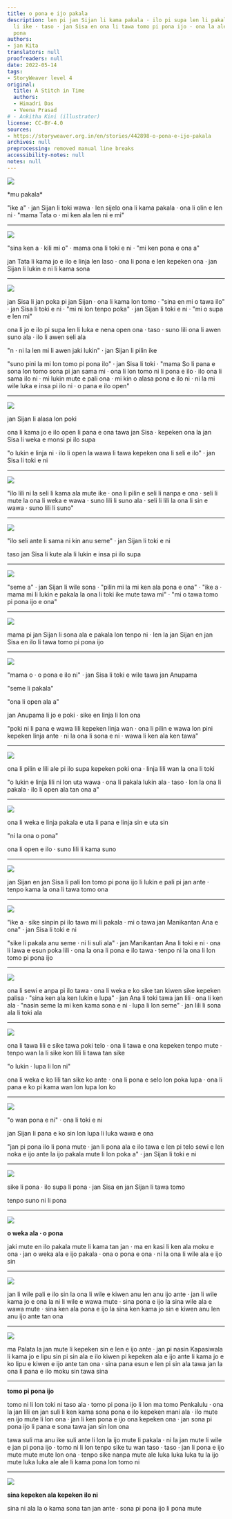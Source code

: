 ```yaml
---
title: o pona e ijo pakala
description: len pi jan Sijan li kama pakala · ilo pi supa len li pakala kin · ale
  li ike · taso · jan Sisa en ona li tawa tomo pi pona ijo · ona la ale li ken kama
  pona
authors:
- jan Kita
translators: null
proofreaders: null
date: 2022-05-14
tags:
- StoryWeaver level 4
original:
  title: A Stitch in Time
  authors:
  - Himadri Das
  - Veena Prasad
# - Ankitha Kini (illustrator)
license: CC-BY-4.0
sources:
- https://storyweaver.org.in/en/stories/442898-o-pona-e-ijo-pakala
archives: null
preprocessing: removed manual line breaks
accessibility-notes: null
notes: null
---
```


![](https://storage.googleapis.com/static.storyweaver.org.in/illustration_crops/88667/size7/ded6ce2c1911598f7210c38daca9b7cb.jpg)

\*mu pakala\*

"ike a" · jan Sijan li toki wawa · len sijelo ona li kama pakala · ona li olin e len ni · "mama Tata o · mi ken ala len ni e mi"

---

![](https://storage.googleapis.com/static.storyweaver.org.in/illustration_crops/88679/size7/7288ff182e72e50d40e749ea6e97a862.jpg)

"sina ken a · kili mi o" · mama ona li toki e ni · "mi ken pona e ona a"

jan Tata li kama jo e ilo e linja len laso · ona li pona e len kepeken ona · jan Sijan li lukin e ni li kama sona

---

![](https://storage.googleapis.com/static.storyweaver.org.in/illustration_crops/88669/size7/86ad9cef0d29dc7e8f40edb06be9f356.jpg)

jan Sisa li jan poka pi jan Sijan · ona li kama lon tomo · "sina en mi o tawa ilo" · jan Sisa li toki e ni · "mi ni lon tenpo poka" · jan Sijan li toki e ni · "mi o supa e len mi"

ona li jo e ilo pi supa len li luka e nena open ona · taso · suno lili ona li awen suno ala · ilo li awen seli ala

"n · ni la len mi li awen jaki lukin" · jan Sijan li pilin ike

"suno pini la mi lon tomo pi pona ilo" · jan Sisa li toki · "mama So li pana e sona lon tomo sona pi jan sama mi · ona li lon tomo ni li pona e ilo · ilo ona li sama ilo ni · mi lukin mute e pali ona · mi kin o alasa pona e ilo ni · ni la mi wile luka e insa pi ilo ni · o pana e ilo open"

---

![](https://storage.googleapis.com/static.storyweaver.org.in/illustration_crops/88670/size7/5c8236ea4b7727cd489360cd276b9c99.jpg)

jan Sijan li alasa lon poki

ona li kama jo e ilo open li pana e ona tawa jan Sisa · kepeken ona la jan Sisa li weka e monsi pi ilo supa

"o lukin e linja ni · ilo li open la wawa li tawa kepeken ona li seli e ilo" · jan Sisa li toki e ni

---

![](https://storage.googleapis.com/static.storyweaver.org.in/illustration_crops/88671/size7/12a9a6f645a392d11ea8e0408117ba96.jpg)

"ilo lili ni la seli li kama ala mute ike · ona li pilin e seli li nanpa e ona · seli li mute la ona li weka e wawa · suno lili li suno ala · seli li lili la ona li sin e wawa · suno lili li suno"

---

![](https://storage.googleapis.com/static.storyweaver.org.in/illustration_crops/88672/size7/57f21802739e97c5f023ef0708fe73c8.jpg)

"ilo seli ante li sama ni kin anu seme" · jan Sijan li toki e ni

taso jan Sisa li kute ala li lukin e insa pi ilo supa

---

![](https://storage.googleapis.com/static.storyweaver.org.in/illustration_crops/88673/size7/db4be2c5237ac49bf0cc43d163f26c23.jpg)

"seme a" · jan Sijan li wile sona · "pilin mi la mi ken ala pona e ona" · "ike a · mama mi li lukin e pakala la ona li toki ike mute tawa mi" · "mi o tawa tomo pi pona ijo e ona"

---

![](https://storage.googleapis.com/static.storyweaver.org.in/illustration_crops/88674/size7/83fcdad9042b2c734ebd6d9950679be5.jpg)

mama pi jan Sijan li sona ala e pakala lon tenpo ni · len la jan Sijan en jan Sisa en ilo li tawa tomo pi pona ijo

---

![](https://storage.googleapis.com/static.storyweaver.org.in/illustration_crops/88675/size7/2f1b6c8ad3f4391d9ba32f0fc540fdaf.jpg)

"mama o · o pona e ilo ni" · jan Sisa li toki e wile tawa jan Anupama

"seme li pakala"

"ona li open ala a"

jan Anupama li jo e poki · sike en linja li lon ona

"poki ni li pana e wawa lili kepeken linja wan · ona li pilin e wawa lon pini kepeken linja ante · ni la ona li sona e ni · wawa li ken ala ken tawa"

---

![](https://storage.googleapis.com/static.storyweaver.org.in/illustration_crops/88677/size7/58ac50e36f9cdaf28f15b6c97257def3.jpg)

ona li pilin e lili ale pi ilo supa kepeken poki ona · linja lili wan la ona li toki

"o lukin e linja lili ni lon uta wawa · ona li pakala lukin ala · taso · lon la ona li pakala · ilo li open ala tan ona a"

---

![](https://storage.googleapis.com/static.storyweaver.org.in/illustration_crops/88678/size7/79c89f00a10782185f050fbcd4baa99f.jpg)

ona li weka e linja pakala e uta li pana e linja sin e uta sin

"ni la ona o pona"

ona li open e ilo · suno lili li kama suno

---

![](https://storage.googleapis.com/static.storyweaver.org.in/illustration_crops/88680/size7/c6736d7a1a570ae8b6eff6bda41aab92.jpg)

jan Sijan en jan Sisa li pali lon tomo pi pona ijo li lukin e pali pi jan ante · tenpo kama la ona li tawa tomo ona

---

![](https://storage.googleapis.com/static.storyweaver.org.in/illustration_crops/88681/size7/b83339af0f3a3a581c633d32390c4cd6.jpg)

"ike a · sike sinpin pi ilo tawa mi li pakala · mi o tawa jan Manikantan Ana e ona" · jan Sisa li toki e ni

"sike li pakala anu seme · ni li suli ala" · jan Manikantan Ana li toki e ni · ona li lawa e esun poka lili · ona la ona li pona e ilo tawa · tenpo ni la ona li lon tomo pi pona ijo

---

![](https://storage.googleapis.com/static.storyweaver.org.in/illustration_crops/88682/size7/5fcc2f309dcc5580bbf4b37a93614292.jpg)

ona li sewi e anpa pi ilo tawa · ona li weka e ko sike tan kiwen sike kepeken palisa · "sina ken ala ken lukin e lupa" · jan Ana li toki tawa jan lili · ona li ken ala · "nasin seme la mi ken kama sona e ni · lupa li lon seme" · jan lili li sona ala li toki ala

---

![](https://storage.googleapis.com/static.storyweaver.org.in/illustration_crops/88683/size7/0b306d8369ef0869913a5c9215c8f8c5.jpg)

ona li tawa lili e sike tawa poki telo · ona li tawa e ona kepeken tenpo mute · tenpo wan la li sike kon lili li tawa tan sike

"o lukin · lupa li lon ni"

ona li weka e ko lili tan sike ko ante · ona li pona e selo lon poka lupa · ona li pana e ko pi kama wan lon lupa lon ko

---

![](https://storage.googleapis.com/static.storyweaver.org.in/illustration_crops/88684/size7/5a986b1383292d322e5f09f4e525095e.jpg)

"o wan pona e ni" · ona li toki e ni

jan Sijan li pana e ko sin lon lupa li luka wawa e ona

"jan pi pona ilo li pona mute · jan li pona ala e ilo tawa e len pi telo sewi e len noka e ijo ante la ijo pakala mute li lon poka a" · jan Sijan li toki e ni

---

![](https://storage.googleapis.com/static.storyweaver.org.in/illustration_crops/88685/size7/6203c78aa1008e114553f31381631349.jpg)

sike li pona · ilo supa li pona · jan Sisa en jan Sijan li tawa tomo

tenpo suno ni li pona

---

![](https://storage.googleapis.com/static.storyweaver.org.in/illustration_crops/88686/size7/1c7e5b807316d66d6208ea53948dfe71.jpg)

**o weka ala · o pona**

jaki mute en ilo pakala mute li kama tan jan · ma en kasi li ken ala moku e ona · jan o weka ala e ijo pakala · ona o pona e ona · ni la ona li wile ala e ijo sin

---

![](https://storage.googleapis.com/static.storyweaver.org.in/illustration_crops/88687/size7/1504aa53009cac077b96be84822747bf.jpg)

jan li wile pali e ilo sin la ona li wile e kiwen anu len anu ijo ante · jan li wile kama jo e ona la ni li wile e wawa mute · sina pona e ijo la sina wile ala e wawa mute · sina ken ala pona e ijo la sina ken kama jo sin e kiwen anu len anu ijo ante tan ona

---

![](https://storage.googleapis.com/static.storyweaver.org.in/illustration_crops/88688/size7/c06a39c3d43616eecacf578e9020707d.jpg)

ma Palata la jan mute li kepeken sin e len e ijo ante · jan pi nasin Kapasiwala li kama jo e lipu sin pi sin ala e ilo kiwen pi kepeken ala e ijo ante li kama jo e ko lipu e kiwen e ijo ante tan ona · sina pana esun e len pi sin ala tawa jan la ona li pana e ilo moku sin tawa sina

---

**tomo pi pona ijo**

tomo ni li lon toki ni taso ala · tomo pi pona ijo li lon ma tomo Penkalulu · ona la jan lili en jan suli li ken kama sona pona e ilo kepeken mani ala · ilo mute en ijo mute li lon ona · jan li ken pona e ijo ona kepeken ona · jan sona pi pona ijo li pana e sona tawa jan sin lon ona

tawa suli ma anu ike suli ante li lon la ijo mute li pakala · ni la jan mute li wile e jan pi pona ijo · tomo ni li lon tenpo sike tu wan taso · taso · jan li pona e ijo mute mute mute lon ona · tenpo sike nanpa mute ale luka luka luka tu la ijo mute luka luka ale ale li kama pona lon tomo ni

---

![](https://storage.googleapis.com/static.storyweaver.org.in/illustration_crops/88689/size7/ca46b759eb9c4957e8050d666419a46a.jpg)

**sina kepeken ala kepeken ilo ni**

sina ni ala la o kama sona tan jan ante · sona pi pona ijo li pona mute
